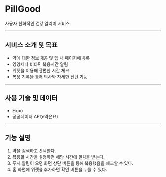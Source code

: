 # PillGood
사용자 친화적인 건강 알리미 서비스

---

## 서비스 소개 및 목표
- 약에 대한 정보 제공 및 앱 내 페이지에 등록
- 영양제나 비타민 복용시간 알림
- 위젯을 이용해 간편한 시간 체크
- 복용 기록을 통해 의사와 자세한 진단 가능

---

## 사용 기술 및 데이터
- Expo
- 공공데이터 API(e약은요)

---

## 기능 설명
1. 약을 검색하고 선택한다.
2. 복용할 시간을 설정하면 해당 시간에 알림을 받는다.
3. 푸시 알림이 오면 화면 상단 버튼을 통해 복용했음을 체크할 수 있다.
4. 홈 화면에 위젯을 추가하면 확인 버튼을 누를 수 있다.
